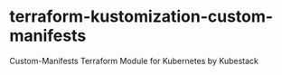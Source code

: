 # terraform-kustomization-custom-manifests
Custom-Manifests Terraform Module for Kubernetes by Kubestack
